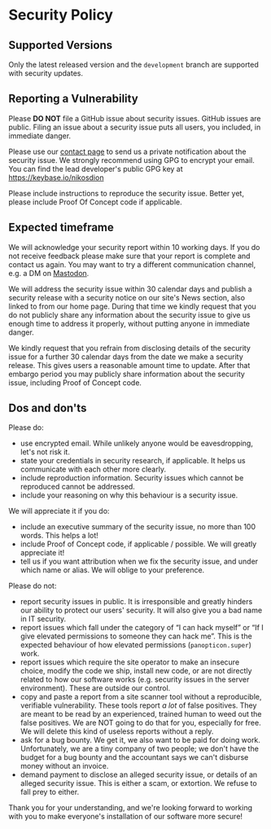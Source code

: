 # Security Policy

## Supported Versions

Only the latest released version and the `development` branch are supported with security updates.

## Reporting a Vulnerability

Please **DO NOT** file a GitHub issue about security issues. GitHub issues are public.
Filing an issue about a security issue puts all users, you included, in immediate danger.

Please use our [contact page](https://www.akeebabackup.com/contact-us.html) to send us a
private notification about the security issue. We strongly recommend using GPG to encrypt
your email. You can find the lead developer's public GPG key at https://keybase.io/nikosdion

Please include instructions to reproduce the security issue. Better yet, please include Proof
Of Concept code if applicable.

## Expected timeframe

We will acknowledge your security report within 10 working days. If you do not receive feedback please make sure that your report is complete and contact us again. You may want to try a different communication channel, e.g. a DM on [Mastodon](https://fosstodon.org/@nikosdion).

We will address the security issue within 30 calendar days and publish a security release with a security notice on our site's News section, also linked to from our home page. During that time we kindly request that you do not publicly share any information about the security issue to give us enough time to address it properly, without putting anyone in immediate danger.

We kindly request that you refrain from disclosing details of the security issue for a further 30 calendar days from the date we make a security release. This gives users a reasonable amount time to update. After that embargo period you may publicly share information about the security issue, including Proof of Concept code.

## Dos and don'ts

Please do:
* use encrypted email. While unlikely anyone would be eavesdropping, let's not risk it.
* state your credentials in security research, if applicable. It helps us communicate with each other more clearly.
* include reproduction information. Security issues which cannot be reproduced cannot be addressed.
* include your reasoning on why this behaviour is a security issue.

We will appreciate it if you do:
* include an executive summary of the security issue, no more than 100 words. This helps a lot!
* include Proof of Concept code, if applicable / possible. We will greatly appreciate it!
* tell us if you want attribution when we fix the security issue, and under which name or alias. We will oblige to your preference.

Please do not:
* report security issues in public. It is irresponsible and greatly hinders our ability to protect our users' security. It will also give you a bad name in IT security.
* report issues which fall under the category of “I can hack myself” or “If I give elevated permissions to someone they can hack me”. This is the expected behaviour of how elevated permissions (`panopticon.super`) work.
* report issues which require the site operator to make an insecure choice, modify the code we ship, install new code, or are not directly related to how our software works (e.g. security issues in the server environment). These are outside our control.
* copy and paste a report from a site scanner tool without a reproducible, verifiable vulnerability. These tools report _a lot_ of false positives. They are meant to be read by an experienced, trained human to weed out the false positives. We are NOT going to do that for you, especially for free. We will delete this kind of useless reports without a reply.
* ask for a bug bounty. We get it, we also want to be paid for doing work. Unfortunately, we are a tiny company of two people; we don't have the budget for a bug bounty and the accountant says we can't disburse money without an invoice.
* demand payment to disclose an alleged security issue, or details of an alleged security issue. This is either a scam, or extortion. We refuse to fall prey to either.

Thank you for your understanding, and we're looking forward to working with you to make everyone's installation of our software more secure!